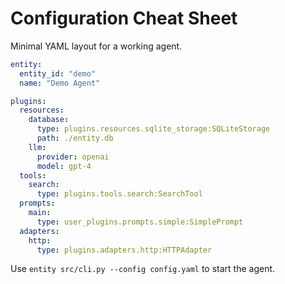 # Configuration Cheat Sheet

Minimal YAML layout for a working agent.

```yaml
entity:
  entity_id: "demo"
  name: "Demo Agent"

plugins:
  resources:
    database:
      type: plugins.resources.sqlite_storage:SQLiteStorage
      path: ./entity.db
    llm:
      provider: openai
      model: gpt-4
  tools:
    search:
      type: plugins.tools.search:SearchTool
  prompts:
    main:
      type: user_plugins.prompts.simple:SimplePrompt
  adapters:
    http:
      type: plugins.adapters.http:HTTPAdapter
```

Use `entity src/cli.py --config config.yaml` to start the agent.
